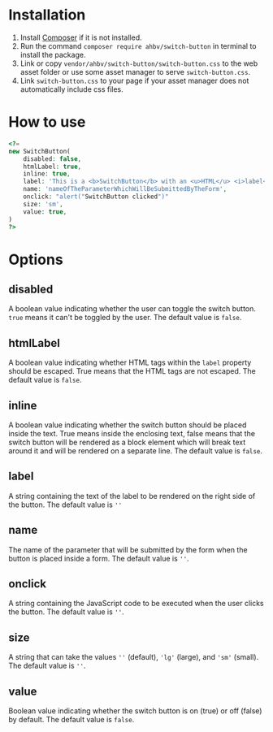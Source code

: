 # Installation
1. Install [Composer](https://getcomposer.org) if it is not installed.
2. Run the command `composer require ahbv/switch-button` in terminal to install the package.
3. Link or copy `vendor/ahbv/switch-button/switch-button.css` to the web asset folder or use some asset manager to serve `switch-button.css`.
4. Link `switch-button.css` to your page if your asset manager does not automatically include css files.

# How to use
```php
<?= 
new SwitchButton(
    disabled: false, 
    htmlLabel: true, 
    inline: true, 
    label: 'This is a <b>SwitchButton</b> with an <u>HTML</u> <i>label</i>',
    name: 'nameOfTheParameterWhichWillBeSubmittedByTheForm',
    onclick: "alert("SwitchButton clicked")" 
    size: 'sm', 
    value: true,
) 
?>
```

# Options
## disabled 
A boolean value indicating whether the user can toggle the switch button. `true` means it can't be toggled by the user.
The default value is `false`.

## htmlLabel
A boolean value indicating whether HTML tags within the `label` property should be escaped. True means that the HTML tags are not escaped.
The default value is `false`.

## inline 
A boolean value indicating whether the switch button should be placed inside the text. True means inside the enclosing text, false means that the switch button will be rendered as a block element which will break text around it and will be rendered on a separate line.
The default value is `false`.

## label 
A string containing the text of the label to be rendered on the right side of the button.
The default value is `''`

## name 
The name of the parameter that will be submitted by the form when the button is placed inside a form.
The default value is `''`.

## onclick 
A string containing the JavaScript code to be executed when the user clicks the button.
The default value is `''`.

## size 
A string that can take the values `''` (default), `'lg'` (large), and `'sm'` (small).
The default value is `''`.

## value 
Boolean value indicating whether the switch button is on (true) or off (false) by default.
The default value is `false`.
